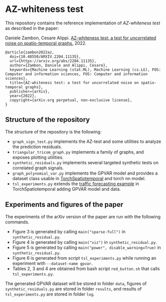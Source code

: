 # AZ-whiteness test

This repository contains the reference implementation of _AZ-whiteness test_ as described in the paper:   

Daniele Zambon, Cesare Alippi. [AZ-whiteness test: a test for uncorrelated noise on spatio-temporal graphs.](https://arxiv.org/abs/2204.11135) 2022.
```
@article{zambon2022az,
  doi={10.48550/ARXIV.2204.11135},
  url={https://arxiv.org/abs/2204.11135},
  author={Zambon, Daniele and Alippi, Cesare},
  keywords={Machine Learning (stat.ML), Machine Learning (cs.LG), FOS: Computer and information sciences, FOS: Computer and information sciences},
  title={AZ-whiteness test: a test for uncorrelated noise on spatio-temporal graphs},
  publisher={arXiv},
  year={2022},
  copyright={arXiv.org perpetual, non-exclusive license},
}
```

## Structure of the repository 

The structure of the repository is the following:

- `graph_sign_test.py` implements the AZ-test and some utilities to analyze the prediction residuals.
- `triangular_tricom_graph.py` implements a family of graphs, and exposes plotting utilities.
- `synthetic_residuals.py` implements several targeted synthetic tests on correlated graph signals.
- `graph_polynomial_var.py` implements the GPVAR model and provides a dataset class usable in [TorchSpatiotemporal](https://github.com/TorchSpatiotemporal/tsl) and torch nn model.
- `tsl_experiments.py` extends the [traffic forecasting example](https://github.com/TorchSpatiotemporal/tsl/blob/main/examples/prediction/run_traffic.py) in TorchSpatiotemporal adding GPVAR model and data.


## Experiments and figures of the paper

The experiments of the arXiv version of the paper are run with the following commands.

- Figure 3 is generated by calling `main("sparse-full")` in `synthetic_residual.py`.
- Figure 4 is generated by calling `main("viz")` in `synthetic_residual.py`.
- Figure 5 is generated by calling `main("power", disable_warning=True)` in `synthetic_residual.py`.
- Figure 6 is generated from script `tsl_experiments.py` while running an experiment with `--dataset-name gpvar`.  
- Tables 2, 3 and 4 are obtained from bash script `red_button.sh` that calls `tsl_experiments.py`. 

The generated GPVAR dataset will be stored in folder `data`, 
figures of `synthetic_residuals.py` are stored in folder `results`,
and results of `tsl_experiments.py` are stored in folder `log`.

